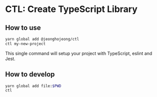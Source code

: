 # CTL: Create TypeScript Library

## How to use
```bash
yarn global add @jeonghojeong/ctl
ctl my-new-project
```

This single command will setup your project with TypeScript, eslint and Jest.

## How to develop
```bash
yarn global add file:$PWD
ctl
```
